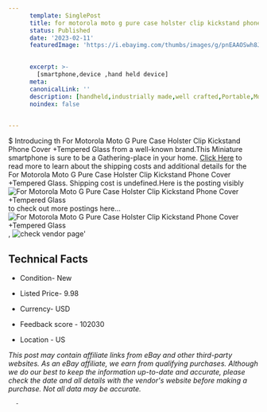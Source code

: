 ```yaml
---
      template: SinglePost
      title: for motorola moto g pure case holster clip kickstand phone cover tempered glass
      status: Published
      date: '2023-02-11'
      featuredImage: 'https://i.ebayimg.com/thumbs/images/g/pnEAAOSwh8Jhqui0/s-l225.jpg'
       

      excerpt: >-
        [smartphone,device ,hand held device]
      meta:
      canonicalLink: ''
      description: [handheld,industrially made,well crafted,Portable,Mobile,Compact,Convenient,Lightweight,Maneuverable,Man-portable,Miniature,Carriable,Hand-held,Light,Holdable,Transportable,Mobile device,Pocket-sized,On-the-go,Wireless,Cordless,Compact size,Convenient size, smartphone,device ,hand held device]
      noindex: false
      

---
```

$
      Introducing th For Motorola Moto G Pure Case Holster Clip Kickstand Phone Cover +Tempered Glass from a well-known brand.This Miniature smartphone is sure to be a Gathering-place in your home. [Click Here](https://www.ebay.com/itm/144317568170?hash=item2199ff54aa%3Ag%3ApnEAAOSwh8Jhqui0&amdata=enc%3AAQAHAAAA4NyRh6BaB30TcvlbDAIENGveBDRL%2FR%2FYe0Gvbj8ZrdMCIeqQ95FDKWd1f8I67XSLvjDWJeN7FDuazj3xNXdwn6hxf1XLBb%2BuMgyjxWyJfj8nl7FIXYo982%2Bfq0VbUVIVw6KGzlV6kvNHcGX0sdxZF4kZhJSJMBWq%2BJtVoD%2F%2F1t9WYTLP%2Buy7QGF8ijUX8OIRH6KOFdHxkoFRB2tHU%2B2knumcTQ9%2Bb4CkUQ1pmrO1FpX7MeUxRDhgCpOsomjbFdXtV7xj%2FZAAJpjDJzNVDcMe6Ut85zm7jzWELyT%2B7%2BLl%2F9X%2B&mkevt=1&mkcid=1&mkrid=711-53200-19255-0&campid=%253CePNCampaignId%253E&customid=%253CreferenceId%253E&toolid=10049) to read more to learn about the shipping costs and additional details for the For Motorola Moto G Pure Case Holster Clip Kickstand Phone Cover +Tempered Glass. Shipping cost is undefined.Here is the posting visibly ![For Motorola Moto G Pure Case Holster Clip Kickstand Phone Cover +Tempered Glass](https://i.ebayimg.com/thumbs/images/g/pnEAAOSwh8Jhqui0/s-l225.jpg) to check out more postings here... ![For Motorola Moto G Pure Case Holster Clip Kickstand Phone Cover +Tempered Glass](https://i.ebayimg.com/images/g/pnEAAOSwh8Jhqui0/s-l1600.jpg), ![check vendor page](https://origin-galleryplus.ebayimg.com/ws/web/144317568170_2_0_1/225x225.jpg,https://origin-galleryplus.ebayimg.com/ws/web/144317568170_3_0_1/225x225.jpg,https://origin-galleryplus.ebayimg.com/ws/web/144317568170_4_0_1/225x225.jpg,https://origin-galleryplus.ebayimg.com/ws/web/144317568170_5_0_1/225x225.jpg,https://origin-galleryplus.ebayimg.com/ws/web/144317568170_6_0_1/225x225.jpg,https://origin-galleryplus.ebayimg.com/ws/web/144317568170_7_0_1/225x225.jpg)'

      

 ## Technical Facts 



     
      

 - Condition- New 


      

 - Listed Price- 9.98 


      

 - Currency- USD 


      

 - Feedback score - 102030 


      

 - Location - US 


      
      

 *_This post may contain affiliate links from eBay and other third-party websites. As an eBay affiliate, we earn from qualifying purchases. Although we do our best to keep the information up-to-date and accurate, please check the date and all details with the vendor's website before making a purchase. Not all data may be accurate._*




      -
